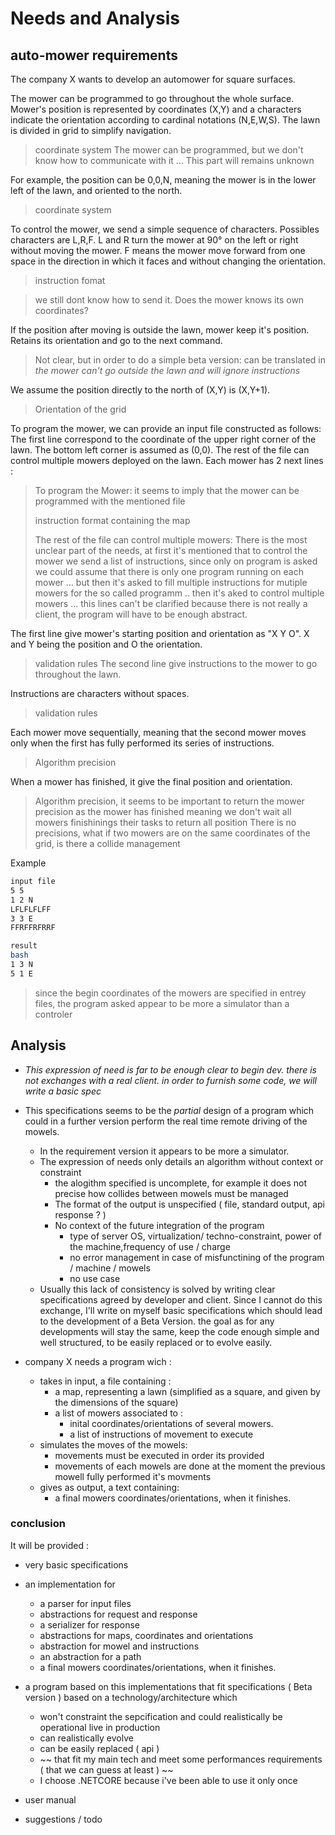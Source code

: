 # Needs and Analysis

## auto-mower requirements  

The company X wants to develop an automower for square surfaces.

The mower can be programmed to go throughout the whole surface. Mower's
position is represented by coordinates (X,Y) and a characters indicate the orientation
according to cardinal notations (N,E,W,S). The lawn is divided in grid to simplify
navigation.

> coordinate system
>The mower can be programmed, but we don't know how to communicate with it ... This part will remains unknown

For example, the position can be 0,0,N, meaning the mower is in the lower left of the
lawn, and oriented to the north.

>coordinate system

To control the mower, we send a simple sequence of characters. Possibles
characters are L,R,F. L and R turn the mower at 90° on the left or right without
moving the mower. F means the mower move forward from one space in the
direction in which it faces and without changing the orientation.

>instruction fomat

>we still dont know how to send it. Does the mower knows its own coordinates?

If the position after moving is outside the lawn, mower keep it's position. Retains its
orientation and go to the next command.

>Not clear, but in order to do a simple beta version: can be translated in *the mower can't go outside the lawn and will ignore instructions*

We assume the position directly to the north of (X,Y) is (X,Y+1).
>Orientation of the grid

To program the mower, we can provide an input file constructed as follows:
The first line correspond to the coordinate of the upper right corner of the lawn. The
bottom left corner is assumed as (0,0). The rest of the file can control multiple
mowers deployed on the lawn. Each mower has 2 next lines :

>To program the Mower: it seems to imply that the mower can be programmed with the mentioned file
>
>instruction format containing the map
>
>The rest of the file can control multiple mowers: There is the most unclear part of the needs, at first it's mentioned that to control the mower we send a list of instructions, since only on program is asked we could assume that there is only one program running on each mower ... but then it's asked to fill multiple instructions for mutiple mowers for the so called programm .. 
then it's aked to control multiple mowers ... this lines can't be clarified because there is not really a client, the program will have to be enough abstract.

The first line give mower's starting position and orientation as "X Y O". X and Y being
the position and O the orientation.
>validation rules 
The second line give instructions to the mower to go throughout the lawn.

Instructions are characters without spaces.
>validation rules 

Each mower move sequentially, meaning that the second mower moves only when
the first has fully performed its series of instructions.
>Algorithm precision 

When a mower has finished, it give the final position and orientation.
>Algorithm precision, it seems to be important to return the mower precision as the mower has finished meaning we don't wait all mowers finishinings their tasks to return all position
>There is no precisions, what if two mowers are on the same coordinates of the grid, is there a collide management 

Example
```bash
input file
5 5
1 2 N
LFLFLFLFF
3 3 E
FFRFFRFRRF

result
bash
1 3 N
5 1 E
```
> since the begin coordinates of the mowers are specified in entrey files, the program asked appear to be more a simulator than a controler
## Analysis

- *This expression of need is far to be enough clear to begin dev. there is not exchanges with a real client. in order to furnish some code, we will write a basic spec*
   
- This specifications seems to be the *partial* design of a program which could in a further version perform the real time remote driving of the mowels.
  - In the requirement version it appears to be more a simulator. 
  - The expression of needs only details an algorithm without context or constraint
    - the alogithm specified is uncomplete, for example it does not precise how collides between mowels must be managed
    - The format of the output is unspecified ( file, standard output, api response ? ) 
    - No context of the future integration of the program 
      - type of server OS, virtualization/ techno-constraint, power of the machine,frequency of use / charge 
      - no error management in case of misfunctining of the program / machine / mowels
      - no use case  
  -  Usually this lack of consistency is solved by writing clear specifications agreed by developer and client. Since I cannot do this exchange, I'll write on myself basic specifications which should lead to the development of a Beta Version. the goal as for any developments will stay the same, keep the code enough simple and well structured, to be easily replaced or to evolve easily. 
- company X needs a program wich : 
  - takes in input, a file containing :
    - a map, representing a lawn (simplified as a square, and given by the dimensions of the square)
    - a list of mowers associated to : 
      - inital coordinates/orientations of several mowers.
      - a list of instructions of movement to execute
  - simulates the moves of the mowels:
    - movements must be executed in order its provided
    - movements of each mowels are done at the moment the previous mowell fully performed it's movments  
  - gives as output, a text containing: 
    - a final mowers coordinates/orientations, when it finishes.


### conclusion 

It will be provided :  

- very basic specifications
- an implementation for 
  - a parser for input files
  - abstractions for request and response
  - a serializer for response 
  - abstractions for maps, coordinates and orientations
  - abstraction for mowel and instructions
  - an abstraction for a path 
  - a final mowers coordinates/orientations, when it finishes.
  
- a program based on this implementations that fit specifications ( Beta version ) based on a technology/architecture which 
    - won't constraint the sepcification and could realistically be operational live in production
    - can realistically evolve
    - can be easily replaced ( api )
    - ~~ that fit my main tech and meet some performances requirements ( that we can guess at least ) ~~ 
    - I choose .NETCORE because i've been able to use it only once  
- user manual
- suggestions / todo 

